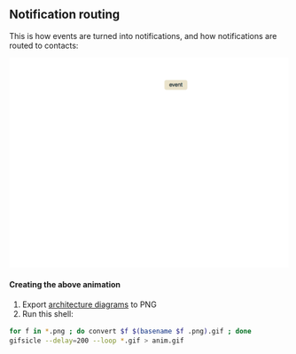 ## Notification routing

This is how events are turned into notifications, and how notifications are routed to contacts:

![notification routing](/images/notification-routing.gif)

#### Creating the above animation

1. Export [architecture diagrams](/images/FlapjackArchitecture.key) to PNG
2. Run this shell:

``` bash
for f in *.png ; do convert $f $(basename $f .png).gif ; done
gifsicle --delay=200 --loop *.gif > anim.gif
```
